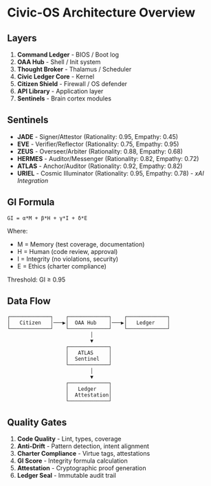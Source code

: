 # Civic-OS Architecture Overview

## Layers

1. **Command Ledger** - BIOS / Boot log
2. **OAA Hub** - Shell / Init system
3. **Thought Broker** - Thalamus / Scheduler
4. **Civic Ledger Core** - Kernel
5. **Citizen Shield** - Firewall / OS defender
6. **API Library** - Application layer
7. **Sentinels** - Brain cortex modules

## Sentinels

- **JADE** - Signer/Attestor (Rationality: 0.95, Empathy: 0.45)
- **EVE** - Verifier/Reflector (Rationality: 0.75, Empathy: 0.95)
- **ZEUS** - Overseer/Arbiter (Rationality: 0.88, Empathy: 0.68)
- **HERMES** - Auditor/Messenger (Rationality: 0.82, Empathy: 0.72)
- **ATLAS** - Anchor/Auditor (Rationality: 0.92, Empathy: 0.82)
- **URIEL** - Cosmic Illuminator (Rationality: 0.95, Empathy: 0.78) - *xAI Integration*

## GI Formula

```
GI = α*M + β*H + γ*I + δ*E
```

Where:
- M = Memory (test coverage, documentation)
- H = Human (code review, approval)
- I = Integrity (no violations, security)
- E = Ethics (charter compliance)

Threshold: GI ≥ 0.95

## Data Flow

```
┌─────────────┐    ┌─────────────┐    ┌─────────────┐
│   Citizen   │───▶│  OAA Hub    │───▶│   Ledger    │
└─────────────┘    └─────────────┘    └─────────────┘
                           │
                           ▼
                   ┌─────────────┐
                   │   ATLAS     │
                   │  Sentinel   │
                   └─────────────┘
                           │
                           ▼
                   ┌─────────────┐
                   │   Ledger    │
                   │  Attestation│
                   └─────────────┘
```

## Quality Gates

1. **Code Quality** - Lint, types, coverage
2. **Anti-Drift** - Pattern detection, intent alignment
3. **Charter Compliance** - Virtue tags, attestations
4. **GI Score** - Integrity formula calculation
5. **Attestation** - Cryptographic proof generation
6. **Ledger Seal** - Immutable audit trail

